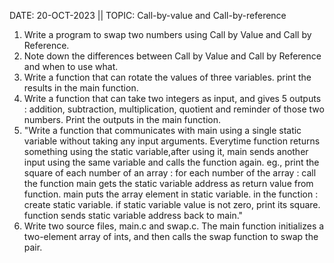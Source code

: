 DATE: 20-OCT-2023 || TOPIC: Call-by-value and Call-by-reference

1. Write a program to swap two numbers using Call by Value and Call by Reference.
2. Note down the differences between Call by Value and Call by Reference and when to use what.
3. Write a function that can rotate the values of three variables. print the results in the main function.
4. Write a function that can take two integers as input, and gives 5 outputs : addition, subtraction, multiplication, quotient and reminder of those two numbers. Print the outputs in the main function.
5. "Write a function that communicates with main using a single static variable without taking any input arguments.
Everytime function returns something using the static variable,after using it, main sends another input using the same variable and calls the function again.
	eg., print the square of each number of an array :
		for each number of the array :
    		call the function
   	 	main gets the static variable address as return value from function.
   		main puts the array element in static variable.
	in the function :
   	 create static variable.
   	 if static variable value is not zero, print its square.
   	 function sends static variable address back to main."
6. Write two source files, main.c and swap.c. The main function initializes a two-element array of ints, and then calls the swap function to swap the pair.
